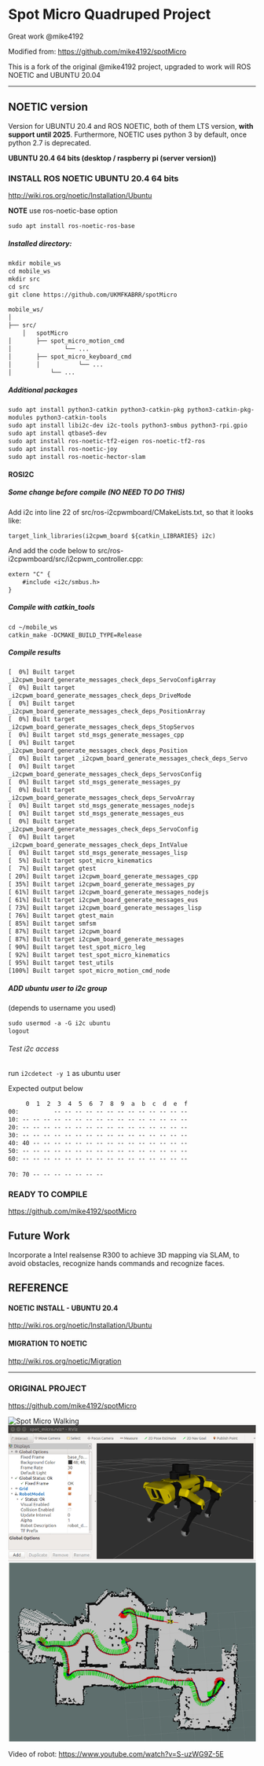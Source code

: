 # Spot Micro Quadruped Project
Great work @mike4192

Modified from:
https://github.com/mike4192/spotMicro



This is a fork of the original @mike4192 project, upgraded to work will ROS NOETIC and UBUNTU 20.04
___________________________
##  NOETIC version

Version for UBUNTU 20.4 and ROS NOETIC, both of them LTS version, **with support until 2025**.
Furthermore, NOETIC uses python 3 by default, once python 2.7 is deprecated.


**UBUNTU 20.4 64 bits (desktop / raspberry pi (server version))**

### INSTALL ROS NOETIC UBUNTU 20.4 64 bits
http://wiki.ros.org/noetic/Installation/Ubuntu

**NOTE**  use ros-noetic-base option
```
sudo apt install ros-noetic-ros-base

```
##### Installed directory:
```
mkdir mobile_ws
cd mobile_ws
mkdir src
cd src
git clone https://github.com/UKMFKABRR/spotMicro
```

```
mobile_ws/
│
├── src/
	│   spotMicro
│		├── spot_micro_motion_cmd
│   	 		└── ...
│  		├── spot_micro_keyboard_cmd
│   	│   		└── ...  
│   		└── ...
```

##### Additional packages
```
sudo apt install python3-catkin python3-catkin-pkg python3-catkin-pkg-modules python3-catkin-tools
sudo apt install libi2c-dev i2c-tools python3-smbus python3-rpi.gpio
sudo apt install qtbase5-dev
sudo apt install ros-noetic-tf2-eigen ros-noetic-tf2-ros
sudo apt install ros-noetic-joy
sudo apt install ros-noetic-hector-slam

```

#### ROSI2C

##### Some change before compile (NO NEED TO DO THIS)

Add i2c into line 22 of src/ros-i2cpwmboard/CMakeLists.txt, so that it looks like:
```
target_link_libraries(i2cpwm_board ${catkin_LIBRARIES} i2c)
```

And add the code below to src/ros-i2cpwmboard/src/i2cpwm_controller.cpp:
```
extern "C" {
	#include <i2c/smbus.h>
}
```
##### Compile with catkin_tools
```
cd ~/mobile_ws
catkin_make -DCMAKE_BUILD_TYPE=Release
```
##### Compile results
```
[  0%] Built target _i2cpwm_board_generate_messages_check_deps_ServoConfigArray
[  0%] Built target _i2cpwm_board_generate_messages_check_deps_DriveMode
[  0%] Built target _i2cpwm_board_generate_messages_check_deps_PositionArray
[  0%] Built target _i2cpwm_board_generate_messages_check_deps_StopServos
[  0%] Built target std_msgs_generate_messages_cpp
[  0%] Built target _i2cpwm_board_generate_messages_check_deps_Position
[  0%] Built target _i2cpwm_board_generate_messages_check_deps_Servo
[  0%] Built target _i2cpwm_board_generate_messages_check_deps_ServosConfig
[  0%] Built target std_msgs_generate_messages_py
[  0%] Built target _i2cpwm_board_generate_messages_check_deps_ServoArray
[  0%] Built target std_msgs_generate_messages_nodejs
[  0%] Built target std_msgs_generate_messages_eus
[  0%] Built target _i2cpwm_board_generate_messages_check_deps_ServoConfig
[  0%] Built target _i2cpwm_board_generate_messages_check_deps_IntValue
[  0%] Built target std_msgs_generate_messages_lisp
[  5%] Built target spot_micro_kinematics
[  7%] Built target gtest
[ 20%] Built target i2cpwm_board_generate_messages_cpp
[ 35%] Built target i2cpwm_board_generate_messages_py
[ 61%] Built target i2cpwm_board_generate_messages_nodejs
[ 61%] Built target i2cpwm_board_generate_messages_eus
[ 73%] Built target i2cpwm_board_generate_messages_lisp
[ 76%] Built target gtest_main
[ 85%] Built target smfsm
[ 87%] Built target i2cpwm_board
[ 87%] Built target i2cpwm_board_generate_messages
[ 90%] Built target test_spot_micro_leg
[ 92%] Built target test_spot_micro_kinematics
[ 95%] Built target test_utils
[100%] Built target spot_micro_motion_cmd_node

```

##### ADD ubuntu user to i2c group 
(depends to username you used)
```
sudo usermod -a -G i2c ubuntu
logout
```
###### Test i2c access 

run `i2cdetect -y 1` as ubuntu user

Expected output below
```
     0  1  2  3  4  5  6  7  8  9  a  b  c  d  e  f
00:          -- -- -- -- -- -- -- -- -- -- -- -- -- 
10: -- -- -- -- -- -- -- -- -- -- -- -- -- -- -- -- 
20: -- -- -- -- -- -- -- -- -- -- -- -- -- -- -- -- 
30: -- -- -- -- -- -- -- -- -- -- -- -- -- -- -- -- 
40: 40 -- -- -- -- -- -- -- -- -- -- -- -- -- -- -- 
50: -- -- -- -- -- -- -- -- -- -- -- -- -- -- -- -- 
60: -- -- -- -- -- -- -- -- -- -- -- -- -- -- -- -- 

70: 70 -- -- -- -- -- -- --   
```

### READY TO COMPILE

https://github.com/mike4192/spotMicro





## Future Work

Incorporate a Intel realsense R300 to achieve 3D mapping via SLAM, to avoid obstacles, recognize hands commands and recognize faces.



## REFERENCE

#### NOETIC INSTALL - UBUNTU 20.4
http://wiki.ros.org/noetic/Installation/Ubuntu

#### MIGRATION TO NOETIC
http://wiki.ros.org/noetic/Migration

____________________________
### ORIGINAL PROJECT

https://github.com/mike4192/spotMicro

![Spot Micro Walking](assets/spot_micro_walking.gif)
![RVIZ](assets/rviz_animation.gif)
![slam](assets/spot_micro_slam.gif)

Video of robot: https://www.youtube.com/watch?v=S-uzWG9Z-5E






